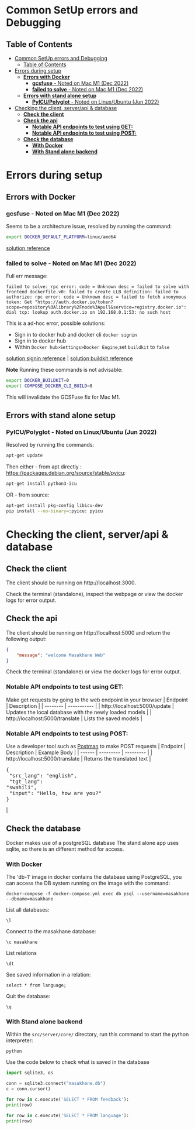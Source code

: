 # Common SetUp errors and Debugging

## Table of Contents
- [Common SetUp errors and Debugging](#common-setup-errors-and-debugging)
  - [Table of Contents](#table-of-contents)
- [Errors during setup](#errors-during-setup)
  - [**Errors with Docker**](#errors-with-docker)
    - [**gcsfuse** - Noted on Mac M1 (Dec 2022)](#gcsfuse---noted-on-mac-m1-dec-2022)
    - [**failed to solve** - Noted on Mac M1 (Dec 2022)](#failed-to-solve---noted-on-mac-m1-dec-2022)
  - [**Errors with stand alone setup**](#errors-with-stand-alone-setup)
    - [**PyICU/Polyglot** - Noted on Linux/Ubuntu (Jun 2022)](#pyicupolyglot---noted-on-linuxubuntu-jun-2022)
- [Checking the client, server/api \& database](#checking-the-client-serverapi--database)
  - [**Check the client**](#check-the-client)
  - [**Check the api**](#check-the-api)
    - [**Notable API endpoints to test using GET:**](#notable-api-endpoints-to-test-using-get)
    - [**Notable API endpoints to test using POST:**](#notable-api-endpoints-to-test-using-post)
  - [**Check the database**](#check-the-database)
    - [**With Docker**](#with-docker)
    - [**With Stand alone backend**](#with-stand-alone-backend)


# Errors during setup

## **Errors with Docker**
### **gcsfuse** - Noted on Mac M1 (Dec 2022)
Seems to be a architecture issue, resolved by running the command:
```bash
export DOCKER_DEFAULT_PLATFORM=linux/amd64
```
[solution reference](https://github.com/GoogleCloudPlatform/gcsfuse/issues/586)

### **failed to solve** - Noted on Mac M1 (Dec 2022)
Full err message:  
```
failed to solve: rpc error: code = Unknown desc = failed to solve with frontend dockerfile.v0: failed to create LLB definition: failed to authorize: rpc error: code = Unknown desc = failed to fetch anonymous token: Get "https://auth.docker.io/token?scope=repository%3Alibrary%2Fnode%3Apull&service=registry.docker.io": dial tcp: lookup auth.docker.io on 192.168.0.1:53: no such host
```

This is a ad-hoc error, possible solutions:
- Sign in to docker hub and docker cli ```docker signin```  
- Sign in to docker hub  
- Within `Docker hub>Settings>Docker Engine`,set  `buildkit` to `false`   

[solution signin reference](https://stackoverflow.com/questions/65361083/docker-build-failed-to-fetch-oauth-token-for-openjdk) | [solution buildkit reference](https://stackoverflow.com/questions/64221861/an-error-failed-to-solve-with-frontend-dockerfile-v0)

**Note** Running these commands is not advisable: 
```bash 
export DOCKER_BUILDKIT=0
export COMPOSE_DOCKER_CLI_BUILD=0
``` 
This will invalidate the GCSFuse fix for Mac M1.

## **Errors with stand alone setup**

### **PyICU/Polyglot** - Noted on Linux/Ubuntu (Jun 2022)

Resolved by running the commands:
```bash
apt-get update
```

Then either - from apt directly : https://packages.debian.org/source/stable/pyicu:
```bash 
apt-get install python3-icu
```
OR - from source:
```bash
apt-get install pkg-config libicu-dev
pip install --no-binary=:pyicu: pyicu
```

# Checking the client, server/api & database
## **Check the client**
The client should be running on http://localhost:3000.

Check the terminal (standalone), inspect the webpage or view the docker logs for error output.
## **Check the api**
The client should be running on http://localhost:5000 and return the following output:
```json
{
    "message": "welcome Masakhane Web"
}
```
Check the terminal (standalone) or view the docker logs for error output.

### **Notable API endpoints to test using GET:**
Make get requests by going to the web endpoint in your browser
| Endpoint |  Description | 
| -------- |  ----------- |
| http://localhost:5000/update | Updates the local database with the newly loaded models | 
| http://localhost:5000/translate | Lists the saved models |  



### **Notable API endpoints to test using POST:**
Use a developer tool such as [Postman](https://www.postman.com/) to make POST requests
| Endpoint | Description | Example Body |
| ------ | --------- | --------- |
| http://localhost:5000/translate | Returns the translated text  | <pre lang="json">{<br>  "src_lang": "english",<br>  "tgt_lang": "swahili",<br>  "input":    "Hello, how are you?"<br>}</pre>|
## **Check the database**
Docker makes use of a postgreSQL database
The stand alone app uses sqlite, so there is an different method for access.

### **With Docker**  
The 'db-1' image in docker contains the database using PostgreSQL, you can access the DB system running on the image with the command:
```
docker-compose -f docker-compose.yml exec db psql --username=masakhane --dbname=masakhane
```

List all databases:
```
\l
```

Connect to the masakhane database: 
```
\c masakhane
```

List relations
```
\dt
```

See saved information in a relation:
```
select * from language;
```

Quit the database:
```
\q
```

### **With Stand alone backend**  

Within the `src/server/core/` directory, run this command to start the python interpreter:
```
python
``` 

Use the code below to check what is saved in the database

```python
import sqlite3, os

conn = sqlite3.connect("masakhane.db")
c = conn.cursor()

for row in c.execute('SELECT * FROM feedback'):
print(row)

for row in c.execute('SELECT * FROM language'):
print(row)
```
